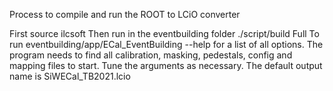 Process to compile and run the ROOT to LCiO converter

First source ilcsoft
Then run in the eventbuilding folder ./script/build Full
To run eventbuilding/app/ECal_EventBuilding --help for a list of all options. The program needs to find all calibration, masking, pedestals, config and mapping files to start. Tune the arguments as necessary.
The default output name is SiWECal_TB2021.lcio